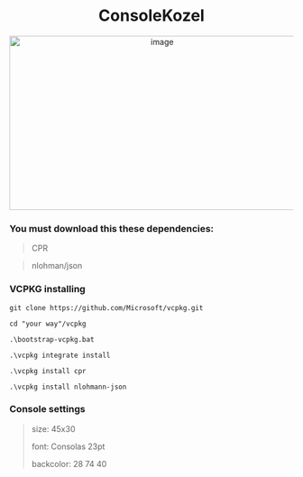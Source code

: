 <h1 align="center" >ConsoleKozel</h1>
<div align="center" >
  <img  width="526" height="309" alt="image" src="https://github.com/user-attachments/assets/3c4252f9-aa3f-4c3c-8c87-afdaeb630572" />
</div>

### You must download this these dependencies:
>CPR

>nlohman/json


### VCPKG installing

```
git clone https://github.com/Microsoft/vcpkg.git

cd "your way"/vcpkg

.\bootstrap-vcpkg.bat

.\vcpkg integrate install

```
```
.\vcpkg install cpr
```
```
.\vcpkg install nlohmann-json
```

### Console settings

>size: 45x30
>
>font: Consolas 23pt
>
>backcolor: 28 74 40
